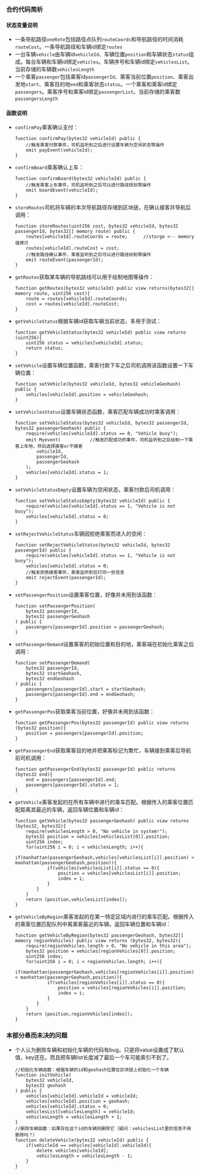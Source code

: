 ### 合约代码简析

#### 状态变量说明
- 一条导航路径`oneRote`包括路径点队列`routeCoords`和导航路径的时间消耗`routeCost`。一条导航路径和车辆id绑定`routes`
- 一台车辆`vehicle`由车辆id`vehicleId`、车辆位置`position`和车辆状态`status`组成。每台车辆和车辆id绑定`vehicles`。车辆序号和车辆id绑定`vehiclesList`。当前存储的车辆数`vehiclesLength`
- 一个乘客`passenger`包括乘客id`passengerId`、乘客当前位置`position`、乘客出发地`start`、乘客目的地`end`和乘客状态`status`。一个乘客和乘客id绑定`passengers`。乘客序号和乘客id绑定`passengerList`。当前存储的乘客数`passengersLength`
#### 函数说明

- `confirmPay`乘客确认支付：
    ```
    function confirmPay(bytes32 vehicleId) public {
        //触发乘客付款事件，司机监听到之后进行设置车辆为空闲状态等操作
        emit payEvent(vehicleId);
    }
    ```
- `confirmBoard`乘客确认上车：
    ```
    function confirmBoard(bytes32 vehicleId) public {
        //触发乘客上车事件，司机监听到之后可以进行路径规划等操作
        emit boardEvent(vehicleId);
	}
    ```
- `storeRoutes`司机将车辆的本次导航路径存储到区块链，在确认接客并导航后调用：
    ```
    function storeRoutes(uint256 cost, bytes32 vehicleId, bytes32 passengerId, bytes32[] memory route) public {
        routes[vehicleId].routeCoords = route;      //storge <-- memory 值拷贝
		routes[vehicleId].routeCost = cost;
        //触发路径确认事件，乘客监听到之后可以进行路径绘制等操作
        emit routeEvent(passengerId);
    }
    ```
- `getRoutes`获取某车辆的导航路线可以用于绘制地图等操作：
    ```
    function getRoutes(bytes32 vehicleId) public view returns(bytes32[] memory route, uint256 cost){
        route = routes[vehicleId].routeCoords;
		cost = routes[vehicleId].routeCost;
    }
    ```
- `getVehicleStatus`根据车辆id获取车辆当前状态，多用于测试：
    ```
    function getVehicleStatus(bytes32 vehicleId) public view returns (uint256){
        uint256 status = vehicles[vehicleId].status;
        return status;
    }
    ```
- `setVehicle`设置车辆位置函数，乘客付款下车之后司机调用该函数设置一下车辆位置：
    ```
    function setVehicle(bytes32 vehicleId, bytes32 vehicleGeohash) public {
        vehicles[vehicleId].position = vehicleGeohash;
    }
    ```
- `setVehiclesStatus`设置车辆状态函数，乘客匹配车辆成功时乘客调用：
    ```
    function setVehicleStatus(bytes32 vehicleId, bytes32 passengerId, bytes32 passengerGeohash) public {
        require(vehicles[vehicleId].status == 0, "Vehicle busy");
        emit Myevent(           //触发匹配成功的事件，司机监听到之后绘制一下乘客上车地，然后选择接客or不接客
            vehicleId,
            passengerId,
            passengerGeohash
        );
        vehicles[vehicleId].status = 1;
    }
    ```
- `setVehicleStatusEmpty`设置车辆为空闲状态，乘客付款后司机调用：
    ```
	function setVehicleStatusEmpty(bytes32 vehicleId) public {
        require(vehicles[vehicleId].status == 1, "Vehicle is not busy");
        vehicles[vehicleId].status = 0;
    }
    ```
- `setRejectVehicleStatus`车辆因拒绝乘客而进入的空闲：
    ```
    function setRejectVehicleStatus(bytes32 vehicleId, bytes32 passengerId) public {
        require(vehicles[vehicleId].status == 1, "Vehicle is not busy");
        vehicles[vehicleId].status = 0;
        //触发拒绝接客事件，乘客监听到后打印一些信息
        emit rejectEvent(passengerId);
    }
    ```
- `setPassengerPosition`设置乘客位置，好像并未用到该函数：
    ```
    function setPassengerPosition(
        bytes32 passengerId,
        bytes32 passengerGeohash
    ) public {
        passengers[passengerId].position = passengerGeohash;
    }
    ```
- `setPassengerDemand`设置乘客的初始位置和目的地，乘客端在初始化乘客之后调用：
    ```
    function setPassengerDemand(
        bytes32 passengerId,
        bytes32 startGeohash,
        bytes32 endGeohash
    ) public {
        passengers[passengerId].start = startGeohash;
        passengers[passengerId].end = endGeohash;
    }
    ```
- `getPassengerPos`获取乘客当前位置，好像并未用到该函数：
    ```
    function getPassengerPos(bytes32 passengerId) public view returns (bytes32 position){
        position = passengers[passengerId].position;
    } 
    ```
- `getPassengerEnd`获取乘客目的地并把乘客标记为繁忙，车辆接到乘客后导航前司机调用：
    ```
    function getPassengerEnd(bytes32 passengerId) public returns (bytes32 end){
        end = passengers[passengerId].end;
        passengers[passengerId].status = 1;
    }
    ```
- `getVehicle`乘客发起的在所有车辆中进行的乘车匹配。根据传入的乘客位置匹配距离其最近的车辆，返回车辆位置和车辆id：
    ```
    function getVehicle(bytes32 passengerGeohash) public view returns (bytes32, bytes32){
        require(vehiclesLength > 0, "No vehicle in system!");
        bytes32 position = vehicles[vehiclesList[0]].position;
        uint256 index;
        for(uint256 i = 0; i < vehiclesLength; i++){
            if(manhattan(passengerGeohash,vehicles[vehiclesList[i]].position) < manhattan(passengerGeohash,position)){
                if(vehicles[vehiclesList[i]].status == 0){
                    position = vehicles[vehiclesList[i]].position;
                    index = i;
                }
            }
        }
        return (position,vehiclesList[index]);
    }
    ```
- `getVehicleByRegion`乘客发起的在某一特定区域内进行的乘车匹配。根据传入的乘客位置匹配队列中离乘客最近的车辆，返回车辆位置和车辆id：
    ```
    function getVehicleByRegion(bytes32 passengerGeohash, bytes32[] memory regionVehicles) public view returns (bytes32, bytes32){
        require(regionVehicles.length > 0, "No vehicle in this area");
        bytes32 position = vehicles[regionVehicles[0]].position;
        uint256 index;
        for(uint256 i = 0; i < regionVehicles.length; i++){
            if(manhattan(passengerGeohash,vehicles[regionVehicles[i]].position) < manhattan(passengerGeohash,position)){
                if(vehicles[regionVehicles[i]].status == 0){
                    position = vehicles[regionVehicles[i]].position;
                    index = i;
                }
            }
        }
        return (position,regionVehicles[index]);
    }
    ```
### 本部分悬而未决的问题
- 个人认为删除车辆和初始化车辆的代码有bug，只是将value设置成了默认值，key还在。而且把车辆list长度减了最后一个车可能索引不到了。
    ```
    //初始化车辆函数：根据车辆的id和geohash位置在区块链上初始化一个车辆
    function initVehicle(
        bytes32 vehicleId,
        bytes32 geohash
    ) public {
        vehicles[vehicleId].vehicleId = vehicleId;
        vehicles[vehicleId].position = geohash;
        vehicles[vehicleId].status = 0;
        vehiclesList[vehiclesLength] = vehicleId;
        vehiclesLength = vehiclesLength + 1;
    }
    //删除车辆函数：如果存在这个id的车辆则删除它（疑问：vehiclesList里的信息不用删除吗？）
    function deleteVehicle(bytes32 vehicleId) public {
        if(vehicleId == vehicles[vehicleId].vehicleId){
            delete vehicles[vehicleId];
            vehiclesLength = vehiclesLength - 1;
        }
    }
    ```